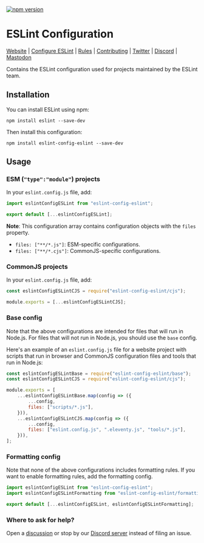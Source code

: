[![npm version][npm-image]][npm-url]

# ESLint Configuration

[Website](https://eslint.org) | [Configure ESLint](https://eslint.org/docs/latest/use/configure) | [Rules](https://eslint.org/docs/rules/) | [Contributing](https://eslint.org/docs/latest/contribute) | [Twitter](https://twitter.com/geteslint) | [Discord](https://eslint.org/chat) | [Mastodon](https://fosstodon.org/@eslint)

Contains the ESLint configuration used for projects maintained by the ESLint team.

## Installation

You can install ESLint using npm:

```shell
npm install eslint --save-dev
```

Then install this configuration:

```shell
npm install eslint-config-eslint --save-dev
```

## Usage

### ESM (`"type":"module"`) projects

In your `eslint.config.js` file, add:

```js
import eslintConfigESLint from "eslint-config-eslint";

export default [...eslintConfigESLint];
```

**Note**: This configuration array contains configuration objects with the `files` property.

-   `files: ["**/*.js"]`: ESM-specific configurations.
-   `files: ["**/*.cjs"]`: CommonJS-specific configurations.

### CommonJS projects

In your `eslint.config.js` file, add:

```js
const eslintConfigESLintCJS = require("eslint-config-eslint/cjs");

module.exports = [...eslintConfigESLintCJS];
```

### Base config

Note that the above configurations are intended for files that will run in Node.js. For files that will not run in Node.js, you should use the `base` config.

Here's an example of an `eslint.config.js` file for a website project with scripts that run in browser and CommonJS configuration files and tools that run in Node.js:

```js
const eslintConfigESLintBase = require("eslint-config-eslint/base");
const eslintConfigESLintCJS = require("eslint-config-eslint/cjs");

module.exports = [
	...eslintConfigESLintBase.map(config => ({
		...config,
		files: ["scripts/*.js"],
	})),
	...eslintConfigESLintCJS.map(config => ({
		...config,
		files: ["eslint.config.js", ".eleventy.js", "tools/*.js"],
	})),
];
```

### Formatting config

Note that none of the above configurations includes formatting rules. If you want to enable formatting rules, add the formatting config.

```js
import eslintConfigESLint from "eslint-config-eslint";
import eslintConfigESLintFormatting from "eslint-config-eslint/formatting";

export default [...eslintConfigESLint, eslintConfigESLintFormatting];
```

### Where to ask for help?

Open a [discussion](https://github.com/eslint/eslint/discussions) or stop by our [Discord server](https://eslint.org/chat) instead of filing an issue.

[npm-image]: https://img.shields.io/npm/v/eslint-config-eslint.svg?style=flat-square
[npm-url]: https://www.npmjs.com/package/eslint-config-eslint
